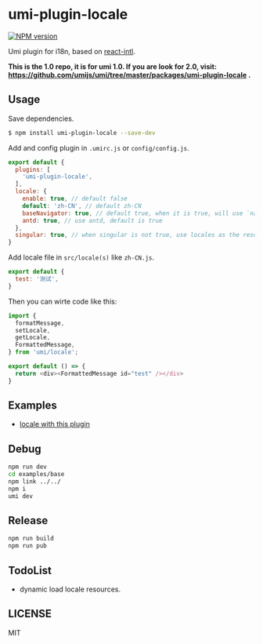 # umi-plugin-locale

[![NPM version](https://img.shields.io/npm/v/umi-plugin-locale.svg?style=flat)](https://npmjs.org/package/umi-plugin-locale)

Umi plugin for i18n, based on [react-intl](https://npmjs.org/react-intl).

**This is the 1.0 repo, it is for umi 1.0. If you are look for 2.0, visit: https://github.com/umijs/umi/tree/master/packages/umi-plugin-locale .**

## Usage

Save dependencies.

```bash
$ npm install umi-plugin-locale --save-dev
```

Add and config plugin in  `.umirc.js` or `config/config.js`.

```js
export default {
  plugins: [
    'umi-plugin-locale',
  ],
  locale: {
    enable: true, // default false
    default: 'zh-CN', // default zh-CN
    baseNavigator: true, // default true, when it is true, will use `navigator.language` overwrite default
    antd: true, // use antd, default is true
  },
  singular: true, // when singular is not true, use locales as the resources folder
}
```

Add locale file in `src/locale(s)` like `zh-CN.js`.

```js
export default {
  test: '测试',
}
```

Then you can wirte code like this:

```js
import {
  formatMessage,
  setLocale,
  getLocale,
  FormattedMessage,
} from 'umi/locale';

export default () => {
  return <div><FormattedMessage id="test" /></div>
}
```

## Examples

* [locale with this plugin](https://github.com/umijs/umi-plugin-locale/tree/master/examples/base)

## Debug

```sh
npm run dev
cd examples/base
npm link ../../
npm i
umi dev
```

## Release

```sh
npm run build
npm run pub
```

## TodoList

- dynamic load locale resources.

## LICENSE

MIT
